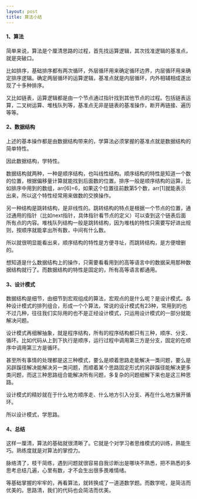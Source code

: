 ```yaml
---
layout: post
title: 算法小结
---
```


#### 1、算法

简单来说，算法是个厘清思路的过程，首先找运算逻辑，其次找准逻辑的基准点，就是突破口。

比如排序，基础排序都有两次循环，外层循环用来确定循环边界，内层循环用来确定排序逻辑。确定两层循环的运算逻辑，基准点就是内层循环，内外相辅相成遂出现了十多种排序。

又比如链表，运算逻辑都是由一个节点通过指针找到其他节点的过程。包括链表运算，二叉树运算、堆栈队列等，基准点无非是链表的基准操作，断开再链接、遍历等等。

#### 2、数据结构

上述的基本操作都是由数据结构带来的，学算法必须掌握的基准点就是数据结构的简单特性。

因此数据结构，学特性。

数据结构就两种，一种是顺序结构，也叫线性结构。顺序结构的特性是知道一个数的位置，根据偏移量计算就能找到后面数的位置。排序一般是顺序结构的运算，比如排序中用到的数组，arr[6]=6，如果这个位置往前数第5个数，arr[1]就能表示出来，所以这个特性经常用来做数的交换操作。

另一种结构是跳转结构，是非线性的。跳转结构的特点是根据一个节点的位置，通过通用的指针（比如next指针，具体指针看节点的定义）可以查到这个链表后面所有点的内容。堆栈队列结构一般是跳转结构，因为堆栈的特性只需要写好进出规则，按顺序就能拿出所有数，中间有什么数。

所以就很明显能看出来，顺序结构的特性是方便寻址，而跳转结构，是方便增删的。

想知道是什么数据结构上的操作，只需要看看用到的高等语言中的数据采用那种数据结构就行了。而数据结构的特性是固定的，所有高等语言都通用。

#### 3、设计模式

数据结构是细节，由细节到宏观组成的算法，宏观点的是什么呢？是设计模式。各种设计模式的排列组合，形成一个个算法，常说的设计模式有23种，常用到的也不过几种，往往我们实际用的也不是正经设计模式，只运用设计模式的一部分就能解决问题。

设计模式再细解抽象，就是程序结构，所有的程序结构都只有三种，顺序、分支、循环。比如代码从上到下执行是顺序，运行过程中调用第三方是分支，固定的在顺序中调用第三方是循环。

甚至所有事情的处理都是这三种模式，要么是顺着思路走能解决一类问题，要么是另辟蹊径解决能解决另一类问题，而顺着某个思路固定形式的另辟蹊径能解决更多类问题，而这三种思路组合能解决所有问题，多复杂的问题细解下来也是这三种思路。

设计模式的精妙就在于什么地方顺序走、什么地方引入分支、再在什么地方展开循环。

所以设计模式，学思路。

#### 4、总结

这样一厘清，算法的基础就很清晰了。它就是个对学习者思维模式的训练，熟能生巧。熟练度就是对算法的掌控力。

脉络清了，枝干简练，遇到问题就很容易自我诊断出是哪块不熟悉，把不熟悉的多思考总结几遍，心里有数，才不会生出很多畏难情绪。

等基础掌握的牢牢的，再看算法，就转换成了一道道数学题。而数学呢，是简洁而优美的。思路清，我们的代码也会简洁而优美。